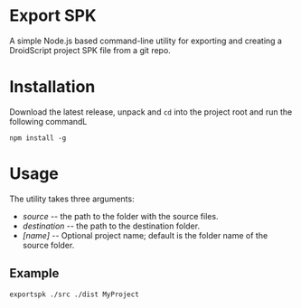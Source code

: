 # Export SPK

A simple Node.js based command-line utility for exporting and creating a DroidScript project SPK file from a git repo.

# Installation

Download the latest release, unpack and `cd` into the project root and run the following commandL

`npm install -g`

# Usage
The utility takes three arguments:
* _source_  -- the path to the folder with the source files.
* _destination_ -- the path to the destination folder.
* _[name]_ -- Optional project name; default is the folder name of the source folder.

## Example

`exportspk ./src ./dist MyProject`